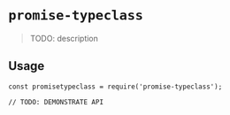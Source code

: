 # `promise-typeclass`

> TODO: description

## Usage

```
const promisetypeclass = require('promise-typeclass');

// TODO: DEMONSTRATE API
```

